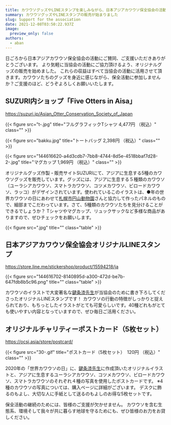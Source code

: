 ```yaml
---
title: カワウソグッズやLINEスタンプを楽しみながら、日本アジアカワウソ保全協会の活動の支援にご協力ください
summary: カワウソグッズやLINEスタンプの販売が始まりました
slug: Support for the association
date: 2021-12-08T03:50:22.937Z
image:
  preview_only: false
authors:
  - aban
---
```

日ごろから日本アジアカワウソ保全協会の活動にご賛同、ご支援いただきありがとうございます。
より気軽に当協会の活動にご協力頂けるよう、オリジナルグッズの販売を始めました。
これらの収益はすべて当協会の活動に活用させて頂きます。カワウソたちのグッズを身近に感じながら、保全活動に参加しませんか？ご支援のほど、どうぞよろしくお願いいたします。

## SUZURI内ショップ「Five Otters in Aisa」

<https://suzuri.jp/Asian_Otter_Conservation_Society_of_Japan>

{{< figure src="t-.jpg" title="フルグラフィックTシャツ 4,477円 （税込）" class="" >}}

{{< figure src="bakku.jpg" title="トートバッグ 2,398円 （税込）" class="" >}}

{{< figure src="144616620-a4d3cdb7-7bb8-4744-8d5e-4518bbaf7d28-2-.jpg" title="マグカップ 1,969円 （税込）" class="" >}}

オリジナルグッズ作製・販売サイトSUZURIにて、アジアに生息する5種のカワウソグッズを販売しています。グッズには、アジアに生息する５種類のカワウソ（ユーラシアカワウソ、スマトラカワウソ、コツメカワウソ、ビロードカワウソ、ラッコ）がデザインされています。使われているこのイラストは、●年の世界カワウソの日にあわせて[札幌市円山動物園](https://www.city.sapporo.jp/zoo/)さんと協力して作ったパネルのもので、細部までこだわっています。さて、5種類のカワウソたちを見分けることができるでしょうか？
Tシャツやマグカップ、リュックサックなど多様な商品がありますので、ぜひチェックをお願いします。

{{< figure src=".jpg" title="" class="table" >}}

## 日本アジアカワウソ保全協会オリジナルLINEスタンプ

<https://store.line.me/stickershop/product/15594218/ja>

{{< figure src="144616702-8140895d-a300-472d-be7b-647fdb8b5c96.png" title="" class="table" >}}

カワウソのイラストで大変著名な[鍵条漆先生](https://twitter.com/kagijouurushi)が当協会のために書き下ろしてくださったオリジナルLINEスタンプです！
カワウソの行動の特徴がしっかりと捉えられており、もちっとしたイラストがとても可愛らしいです。40種どれもがとても使いやすい内容となっていますので、ぜひ毎日ご活用ください。

## オリジナルチャリティーポストカード（5枚セット）

<https://ocsj.asia/store/postcard/>

{{< figure src="30-.gif" title="ポストカード（5枚セット）　120円 （税込）" class="" >}}

2020年の「世界カワウソの日」に、[鍵条漆先生](https://twitter.com/kagijouurushi)に作成頂いたオリジナルイラストと、アジアに生息するユーラシアカワウソ、コツメカワウソ、ビロードカワウソ、スマトラカワウソのそれぞれ４種の写真を使用したポストカードです。
※4種のカワウソの写真については、購入ページに詳細がございます。
デスクに飾るのもよし、大切な人に手紙として送るのもよしのお得な5枚セットです。

保全活動の継続のためには、皆様のご支援が欠かせません。 カワウソを含む生態系、環境そして我々が共に暮らす地球を守るためにも、ぜひ皆様のお力をお貸しください。